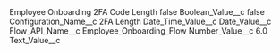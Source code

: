<?xml version="1.0" encoding="UTF-8"?>
<CustomMetadata xmlns="http://soap.sforce.com/2006/04/metadata" xmlns:xsi="http://www.w3.org/2001/XMLSchema-instance" xmlns:xsd="http://www.w3.org/2001/XMLSchema">
    <label>Employee Onboarding 2FA Code Length</label>
    <protected>false</protected>
    <values>
        <field>Boolean_Value__c</field>
        <value xsi:type="xsd:boolean">false</value>
    </values>
    <values>
        <field>Configuration_Name__c</field>
        <value xsi:type="xsd:string">2FA Length</value>
    </values>
    <values>
        <field>Date_Time_Value__c</field>
        <value xsi:nil="true"/>
    </values>
    <values>
        <field>Date_Value__c</field>
        <value xsi:nil="true"/>
    </values>
    <values>
        <field>Flow_API_Name__c</field>
        <value xsi:type="xsd:string">Employee_Onboarding_Flow</value>
    </values>
    <values>
        <field>Number_Value__c</field>
        <value xsi:type="xsd:double">6.0</value>
    </values>
    <values>
        <field>Text_Value__c</field>
        <value xsi:nil="true"/>
    </values>
</CustomMetadata>
